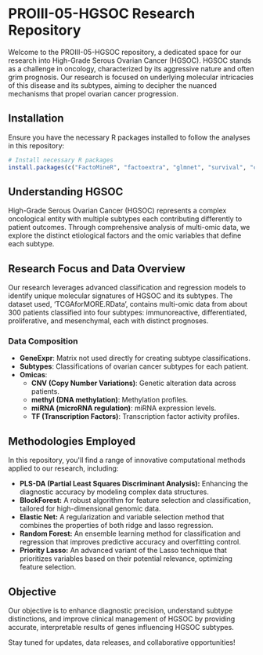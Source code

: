 # PROIII-05-HGSOC Research Repository

Welcome to the PROIII-05-HGSOC repository, a dedicated space for our research into High-Grade Serous Ovarian Cancer (HGSOC). HGSOC stands as a challenge in oncology, characterized by its aggressive nature and often grim prognosis. Our research is focused on underlying molecular intricacies of this disease and its subtypes, aiming to decipher the nuanced mechanisms that propel ovarian cancer progression.

## Installation

Ensure you have the necessary R packages installed to follow the analyses in this repository:

```R
# Install necessary R packages
install.packages(c("FactoMineR", "factoextra", "glmnet", "survival", "caret", "mixOmics", "blockForest", "dplyr"))
```

## Understanding HGSOC

High-Grade Serous Ovarian Cancer (HGSOC) represents a complex oncological entity with multiple subtypes each contributing differently to patient outcomes. Through comprehensive analysis of multi-omic data, we explore the distinct etiological factors and the omic variables that define each subtype.

## Research Focus and Data Overview

Our research leverages advanced classification and regression models to identify unique molecular signatures of HGSOC and its subtypes. The dataset used, ‘TCGAforMORE.RData’, contains multi-omic data from about 300 patients classified into four subtypes: immunoreactive, differentiated, proliferative, and mesenchymal, each with distinct prognoses.

### Data Composition
- **GeneExpr**: Matrix not used directly for creating subtype classifications.
- **Subtypes**: Classifications of ovarian cancer subtypes for each patient.
- **Omicas**:
  - **CNV (Copy Number Variations)**: Genetic alteration data across patients.
  - **methyl (DNA methylation)**: Methylation profiles.
  - **miRNA (microRNA regulation)**: miRNA expression levels.
  - **TF (Transcription Factors)**: Transcription factor activity profiles.

## Methodologies Employed

In this repository, you'll find a range of innovative computational methods applied to our research, including:
- **PLS-DA (Partial Least Squares Discriminant Analysis):** Enhancing the diagnostic accuracy by modeling complex data structures.
- **BlockForest:** A robust algorithm for feature selection and classification, tailored for high-dimensional genomic data.
- **Elastic Net:** A regularization and variable selection method that combines the properties of both ridge and lasso regression.
- **Random Forest:** An ensemble learning method for classification and regression that improves predictive accuracy and overfitting control.
- **Priority Lasso:** An advanced variant of the Lasso technique that prioritizes variables based on their potential relevance, optimizing feature selection.

## Objective

Our objective is to enhance diagnostic precision, understand subtype distinctions, and improve clinical management of HGSOC by providing accurate, interpretable results of genes influencing HGSOC subtypes.

Stay tuned for updates, data releases, and collaborative opportunities!


